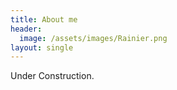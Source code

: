 ```yaml
---
title: About me
header:
  image: /assets/images/Rainier.png
layout: single
---
```


Under Construction.

<!-- I am currently a Graduate Student Researcher pursuing a PhD at UCLA's
Atmospheric and Oceanic Sciences department. My research interests include
numerical modeling and experimental data processing of oceanic and atmospheric
turbulence, as well as some topics in hydrology.

For a more in-depth list of talks, awards, publications, skills, etc., please
check my [curriculum
vitae](https://github.com/tomchor/tomchor.github.io/raw/master/assets/pdf/phd-tomas-chor2.pdf). -->


